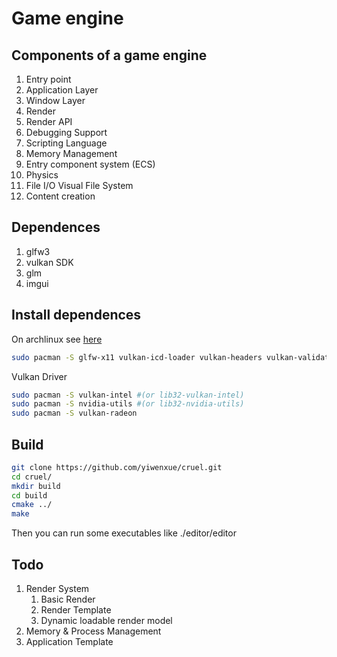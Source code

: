 # Game engine

## Components of a game engine
1. Entry point
2. Application Layer
3. Window Layer
4. Render
5. Render API
6. Debugging Support
7. Scripting Language
8. Memory Management
9. Entry component system (ECS)
10. Physics
11. File I/O Visual File System
12. Content creation

## Dependences
1. glfw3
2. vulkan SDK
3. glm
4. imgui

## Install dependences 
On archlinux see [here](https://wiki.archlinux.org/index.php/Vulkan#Installation)
```bash
sudo pacman -S glfw-x11 vulkan-icd-loader vulkan-headers vulkan-validation-layers vulkan-tools
```
Vulkan Driver
```bash 
sudo pacman -S vulkan-intel #(or lib32-vulkan-intel)
sudo pacman -S nvidia-utils #(or lib32-nvidia-utils)
sudo pacman -S vulkan-radeon
```

## Build
```bash
git clone https://github.com/yiwenxue/cruel.git
cd cruel/
mkdir build
cd build
cmake ../
make 
```

Then you can run some executables like ./editor/editor

## Todo

1. Render System
   1. Basic Render
   2. Render Template
   3. Dynamic loadable render model
2. Memory & Process Management
3. Application Template